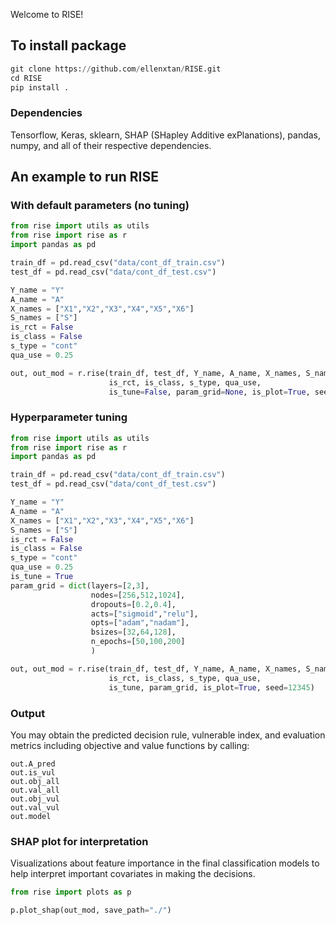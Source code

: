 Welcome to RISE!

## To install package
```py
git clone https://github.com/ellenxtan/RISE.git
cd RISE
pip install .
```

### Dependencies

Tensorflow, Keras, sklearn, SHAP (SHapley Additive exPlanations), pandas, numpy, and all of their respective dependencies. 


## An example to run RISE 

### With default parameters (no tuning)

```py
from rise import utils as utils
from rise import rise as r
import pandas as pd

train_df = pd.read_csv("data/cont_df_train.csv")
test_df = pd.read_csv("data/cont_df_test.csv")

Y_name = "Y"
A_name = "A"
X_names = ["X1","X2","X3","X4","X5","X6"]
S_names = ["S"]
is_rct = False
is_class = False
s_type = "cont"
qua_use = 0.25

out, out_mod = r.rise(train_df, test_df, Y_name, A_name, X_names, S_names, 
                      is_rct, is_class, s_type, qua_use, 
                      is_tune=False, param_grid=None, is_plot=True, seed=12345)
```

### Hyperparameter tuning

```py
from rise import utils as utils
from rise import rise as r
import pandas as pd

train_df = pd.read_csv("data/cont_df_train.csv")
test_df = pd.read_csv("data/cont_df_test.csv")

Y_name = "Y"
A_name = "A"
X_names = ["X1","X2","X3","X4","X5","X6"]
S_names = ["S"]
is_rct = False
is_class = False
s_type = "cont"
qua_use = 0.25
is_tune = True
param_grid = dict(layers=[2,3], 
                  nodes=[256,512,1024], 
                  dropouts=[0.2,0.4], 
                  acts=["sigmoid","relu"], 
                  opts=["adam","nadam"], 
                  bsizes=[32,64,128], 
                  n_epochs=[50,100,200]
                  )

out, out_mod = r.rise(train_df, test_df, Y_name, A_name, X_names, S_names, 
                      is_rct, is_class, s_type, qua_use, 
                      is_tune, param_grid, is_plot=True, seed=12345)
```

### Output

You may obtain the predicted decision rule, vulnerable index, and evaluation metrics including objective and value functions by calling:

```
out.A_pred
out.is_vul
out.obj_all
out.val_all
out.obj_vul
out.val_vul
out.model
```

### SHAP plot for interpretation

Visualizations about feature importance in the final classification models to
help interpret important covariates in making the decisions.

```py
from rise import plots as p

p.plot_shap(out_mod, save_path="./")
```
